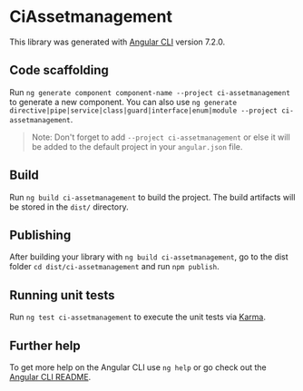 # CiAssetmanagement

This library was generated with [Angular CLI](https://github.com/angular/angular-cli) version 7.2.0.

## Code scaffolding

Run `ng generate component component-name --project ci-assetmanagement` to generate a new component. You can also use `ng generate directive|pipe|service|class|guard|interface|enum|module --project ci-assetmanagement`.

> Note: Don't forget to add `--project ci-assetmanagement` or else it will be added to the default project in your `angular.json` file.

## Build

Run `ng build ci-assetmanagement` to build the project. The build artifacts will be stored in the `dist/` directory.

## Publishing

After building your library with `ng build ci-assetmanagement`, go to the dist folder `cd dist/ci-assetmanagement` and run `npm publish`.

## Running unit tests

Run `ng test ci-assetmanagement` to execute the unit tests via [Karma](https://karma-runner.github.io).

## Further help

To get more help on the Angular CLI use `ng help` or go check out the [Angular CLI README](https://github.com/angular/angular-cli/blob/master/README.md).
